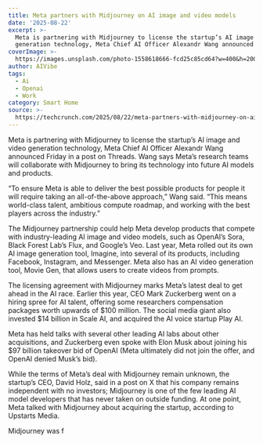 ```yaml
---
title: Meta partners with Midjourney on AI image and video models
date: '2025-08-22'
excerpt: >-
  Meta is partnering with Midjourney to license the startup’s AI image and video
  generation technology, Meta Chief AI Officer Alexandr Wang announced Fr...
coverImage: >-
  https://images.unsplash.com/photo-1558618666-fcd25c85cd64?w=400&h=200&fit=crop&auto=format
author: AIVibe
tags:
  - Ai
  - Openai
  - Work
category: Smart Home
source: >-
  https://techcrunch.com/2025/08/22/meta-partners-with-midjourney-on-ai-image-and-video-models/
---
```

Meta is partnering with Midjourney to license the startup’s AI image and video generation technology, Meta Chief AI Officer Alexandr Wang announced Friday in a post on Threads. Wang says Meta’s research teams will collaborate with Midjourney to bring its technology into future AI models and products.

“To ensure Meta is able to deliver the best possible products for people it will require taking an all-of-the-above approach,” Wang said. “This means world-class talent, ambitious compute roadmap, and working with the best players across the industry.”


	
	




	
	



The Midjourney partnership could help Meta develop products that compete with industry-leading AI image and video models, such as OpenAI’s Sora, Black Forest Lab’s Flux, and Google’s Veo. Last year, Meta rolled out its own AI image generation tool, Imagine, into several of its products, including Facebook, Instagram, and Messenger. Meta also has an AI video generation tool, Movie Gen, that allows users to create videos from prompts.

The licensing agreement with Midjourney marks Meta’s latest deal to get ahead in the AI race. Earlier this year, CEO Mark Zuckerberg went on a hiring spree for AI talent, offering some researchers compensation packages worth upwards of $100 million. The social media giant also invested $14 billion in Scale AI, and acquired the AI voice startup Play AI.

Meta has held talks with several other leading AI labs about other acquisitions, and Zuckerberg even spoke with Elon Musk about joining his $97 billion takeover bid of OpenAI (Meta ultimately did not join the offer, and OpenAI denied Musk’s bid).

While the terms of Meta’s deal with Midjourney remain unknown, the startup’s CEO, David Holz, said in a post on X that his company remains independent with no investors; Midjourney is one of the few leading AI model developers that has never taken on outside funding. At one point, Meta talked with Midjourney about acquiring the startup, according to Upstarts Media.

Midjourney was f
